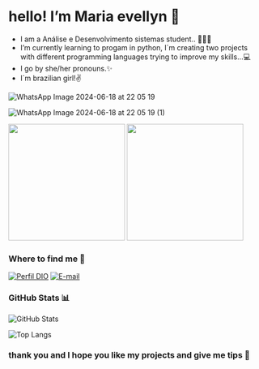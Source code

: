 # hello! I’m Maria evellyn 👾

-  I am a Análise e Desenvolvimento sistemas student.. 👩🏻‍💻
-  I’m currently learning to progam in python, I´m creating two projects with different programming languages trying to improve my skills...💻
-  I go by she/her pronouns.✨
-  I´m brazilian girl!✌️

 ![WhatsApp Image 2024-06-18 at 22 05 19](https://github.com/EveeSilvaa/EveeSilvaa/assets/134736070/c0c0719f-a81e-4569-8ec1-220f6e81b5ea)

 ![WhatsApp Image 2024-06-18 at 22 05 19 (1)](https://github.com/EveeSilvaa/EveeSilvaa/assets/134736070/226cfe75-94f0-40ae-a888-2c902e8b98f7)


 <IMG SRC="gif1.gif" class="animated-gif" width="230" height="230"/> 
 <IMG SRC="gif2.gif" class="animated-gif" width="230" height="230"/> 

### Where to find me 📱

[![Perfil DIO](https://img.shields.io/badge/-Meu%20Perfil%20na%20DIO-30A3DC?style=for-the-badge)](https://web.dio.me/users/evellynsilva/)
[![E-mail](https://img.shields.io/badge/-Email-000?style=for-the-badge&logo=microsoft-outlook&logoColor=E94D5F)](mailto:evellynmaria593@gmail.com)


### GitHub Stats 📊

![GitHub Stats](https://github-readme-stats.vercel.app/api?username=EveeSilvaa&theme=transparent&bg_color=000&border_color=30A3DC&show_icons=true&icon_color=30A3DC&title_color=E94D5F&text_color=FFF)

![Top Langs](https://github-readme-stats-git-masterrstaa-rickstaa.vercel.app/api/top-langs/?username=EveeSilvaa&layout=compact&bg_color=000&border_color=30A3DC&title_color=E94D5F&text_color=FFF)


### thank you and I hope you like my projects and give me tips 💙

<!---
EveeSilvaa/EveeSilvaa is a ✨ special ✨ repository because its `README.md` (this file) appears on your GitHub profile.
You can click the Preview link to take a look at your changes.
--->
